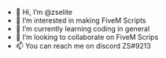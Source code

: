 - 👋 Hi, I’m @zselite
- 👀 I’m interested in making FiveM Scripts
- 🌱 I’m currently learning coding in general
- 💞️ I’m looking to collaborate on FiveM Scrips
- 📫 You can reach me on discord ZS#9213

<!---
zselite/zselite is a ✨ special ✨ repository because its `README.md` (this file) appears on your GitHub profile.
You can click the Preview link to take a look at your changes.
--->
